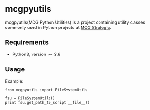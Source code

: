 # mcgpyutils
mcgpyutils(MCG Python Utilities) is a project containing utility classes 
commonly used in Python projects at [MCG Strategic](https://www.mcgstrategic.com/).

## Requirements
  * Python3, version >= 3.6

## Usage
Example: 
```
from mcgpyutils import FileSystemUtils

fsu = FileSystemUtils()
print(fsu.get_path_to_script(__file__))
```
